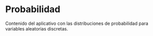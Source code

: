 # Probabilidad
Contenido del aplicativo con las distribuciones de probabilidad para variables aleatorias discretas.
